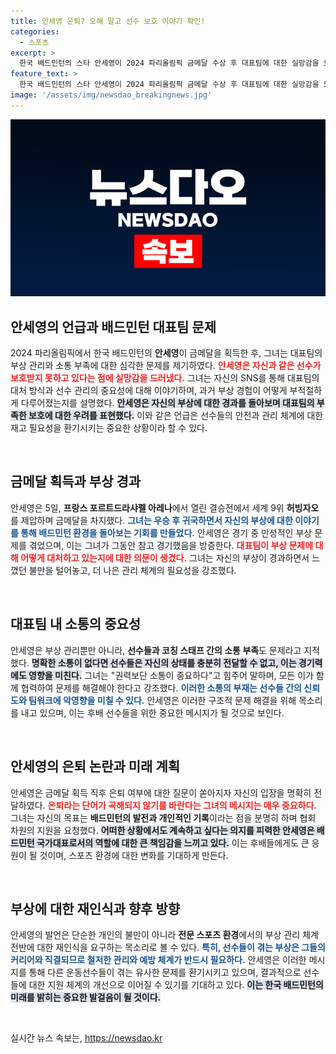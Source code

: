 ```yaml
---
title: 안세영 은퇴? 오해 말고 선수 보호 이야기 확인!
categories:
  - 스포츠
excerpt: >
  한국 배드민턴의 스타 안세영이 2024 파리올림픽 금메달 수상 후 대표팀에 대한 실망감을 드러냈다. 부상 대처 문제를 지적하며, 소통과 보호를 강조한 그녀의 발언이 논란을 일으키고 있다.
feature_text: >
  한국 배드민턴의 스타 안세영이 2024 파리올림픽 금메달 수상 후 대표팀에 대한 실망감을 드러냈다. 부상 대처 문제를 지적하며, 소통과 보호를 강조한 그녀의 발언이 논란을 일으키고 있다.
image: '/assets/img/newsdao_breakingnews.jpg'
---
```


<p><img src="/assets/img/newsdao_breakingnews.jpg" alt="koreaapp 속보" /></p>

<h2 data-ke-size="size26">안세영의 언급과 배드민턴 대표팀 문제</h2>

<p data-ke-size="size16">2024 파리올림픽에서 한국 배드민턴의 <b>안세영</b>이 금메달을 획득한 후, 그녀는 대표팀의 부상 관리와 소통 부족에 대한 심각한 문제를 제기하였다. <b><span style="color: #ee2323;">안세영은 자신과 같은 선수가 보호받지 못하고 있다는 점에 실망감을 드러냈다.</span></b> 그녀는 자신의 SNS를 통해 대표팀의 대처 방식과 선수 관리의 중요성에 대해 이야기하며, 과거 부상 경험이 어떻게 부적절하게 다루어졌는지를 설명했다. <b><span style="background-color: #21538527;">안세영은 자신의 부상에 대한 경과를 돌아보며 대표팀의 부족한 보호에 대한 우려를 표현했다.</span></b> 이와 같은 언급은 선수들의 안전과 관리 체계에 대한 재고 필요성을 환기시키는 중요한 상황이라 할 수 있다.</p>

<p data-ke-size="size16">&nbsp;</p>

<h2 data-ke-size="size26">금메달 획득과 부상 경과</h2>

<p data-ke-size="size16">안세영은 5일, <b>프랑스 포르트드라샤펠 아레나</b>에서 열린 결승전에서 세계 9위 <b>허빙자오</b>를 제압하며 금메달을 차지했다. <b><span style="color: #1a5490;">그녀는 우승 후 귀국하면서 자신의 부상에 대한 이야기를 통해 배드민턴 환경을 돌아보는 기회를 만들었다.</span></b> 안세영은 경기 중 만성적인 부상 문제를 겪었으며, 이는 그녀가 그동안 참고 경기했음을 방증한다. <b><span style="color: #ee2323;">대표팀이 부상 문제에 대해 어떻게 대처하고 있는지에 대한 의문이 생겼다.</span></b> 그녀는 자신의 부상이 경과하면서 느꼈던 불만을 털어놓고, 더 나은 관리 체계의 필요성을 강조했다.</p>

<p data-ke-size="size16">&nbsp;</p>

<h2 data-ke-size="size26">대표팀 내 소통의 중요성</h2>

<p data-ke-size="size16">안세영은 부상 관리뿐만 아니라, <b>선수들과 코칭 스태프 간의 소통 부족</b>도 문제라고 지적했다. <b><span style="background-color: #21538527;">명확한 소통이 없다면 선수들은 자신의 상태를 충분히 전달할 수 없고, 이는 경기력에도 영향을 미친다.</span></b> 그녀는 "권력보단 소통이 중요하다"고 힘주어 말하며, 모든 이가 함께 협력하여 문제를 해결해야 한다고 강조했다. <b><span style="color: #1a5490;">이러한 소통의 부재는 선수들 간의 신뢰도와 팀워크에 악영향을 미칠 수 있다.</span></b> 안세영은 이러한 구조적 문제 해결을 위해 목소리를 내고 있으며, 이는 후배 선수들을 위한 중요한 메시지가 될 것으로 보인다.</p>

<p data-ke-size="size16">&nbsp;</p>

<h2 data-ke-size="size26">안세영의 은퇴 논란과 미래 계획</h2>

<p data-ke-size="size16">안세영은 금메달 획득 직후 은퇴 여부에 대한 질문이 쏟아지자 자신의 입장을 명확히 전달하였다. <b><span style="color: #ee2323;">은퇴라는 단어가 곡해되지 않기를 바란다는 그녀의 메시지는 매우 중요하다.</span></b> 그녀는 자신의 목표는 <b>배드민턴의 발전과 개인적인 기록</b>이라는 점을 분명히 하며 협회 차원의 지원을 요청했다. <b><span style="background-color: #21538527;">어떠한 상황에서도 계속하고 싶다는 의지를 피력한 안세영은 배드민턴 국가대표로서의 역할에 대한 큰 책임감을 느끼고 있다.</span></b> 이는 후배들에게도 큰 응원이 될 것이며, 스포츠 환경에 대한 변화를 기대하게 만든다.</p>

<p data-ke-size="size16">&nbsp;</p>

<h2 data-ke-size="size26">부상에 대한 재인식과 향후 방향</h2>

<p data-ke-size="size16">안세영의 발언은 단순한 개인의 불만이 아니라 <b>전문 스포츠 환경</b>에서의 부상 관리 체계 전반에 대한 재인식을 요구하는 목소리로 볼 수 있다. <b><span style="color: #1a5490;">특히, 선수들이 겪는 부상은 그들의 커리어와 직결되므로 철저한 관리와 예방 체계가 반드시 필요하다.</span></b> 안세영은 이러한 메시지를 통해 다른 운동선수들이 겪는 유사한 문제를 환기시키고 있으며, 결과적으로 선수들에 대한 지원 체계의 개선으로 이어질 수 있기를 기대하고 있다. <b><span style="background-color: #21538527;">이는 한국 배드민턴의 미래를 밝히는 중요한 발걸음이 될 것이다.</span></b></p>

<p data-ke-size="size16">&nbsp;</p>
실시간 뉴스 속보는, <a href="https://newsdao.kr" rel="dofollow">https://newsdao.kr</a>


